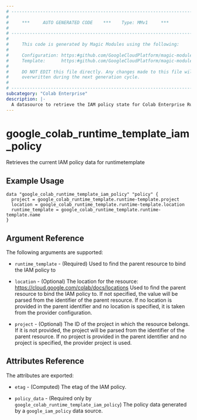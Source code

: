 ```yaml
---
# ----------------------------------------------------------------------------
#
#     ***     AUTO GENERATED CODE    ***    Type: MMv1     ***
#
# ----------------------------------------------------------------------------
#
#     This code is generated by Magic Modules using the following:
#
#     Configuration: https:#github.com/GoogleCloudPlatform/magic-modules/tree/main/mmv1/products/colab/RuntimeTemplate.yaml
#     Template:      https:#github.com/GoogleCloudPlatform/magic-modules/tree/main/mmv1/templates/terraform/datasource_iam.html.markdown.tmpl
#
#     DO NOT EDIT this file directly. Any changes made to this file will be
#     overwritten during the next generation cycle.
#
# ----------------------------------------------------------------------------
subcategory: "Colab Enterprise"
description: |-
  A datasource to retrieve the IAM policy state for Colab Enterprise RuntimeTemplate
---
```



# google_colab_runtime_template_iam_policy

Retrieves the current IAM policy data for runtimetemplate


## Example Usage


```hcl
data "google_colab_runtime_template_iam_policy" "policy" {
  project = google_colab_runtime_template.runtime-template.project
  location = google_colab_runtime_template.runtime-template.location
  runtime_template = google_colab_runtime_template.runtime-template.name
}
```

## Argument Reference

The following arguments are supported:

* `runtime_template` - (Required) Used to find the parent resource to bind the IAM policy to
* `location` - (Optional) The location for the resource: https://cloud.google.com/colab/docs/locations Used to find the parent resource to bind the IAM policy to. If not specified,
  the value will be parsed from the identifier of the parent resource. If no location is provided in the parent identifier and no
  location is specified, it is taken from the provider configuration.

* `project` - (Optional) The ID of the project in which the resource belongs.
    If it is not provided, the project will be parsed from the identifier of the parent resource. If no project is provided in the parent identifier and no project is specified, the provider project is used.

## Attributes Reference

The attributes are exported:

* `etag` - (Computed) The etag of the IAM policy.

* `policy_data` - (Required only by `google_colab_runtime_template_iam_policy`) The policy data generated by
  a `google_iam_policy` data source.

